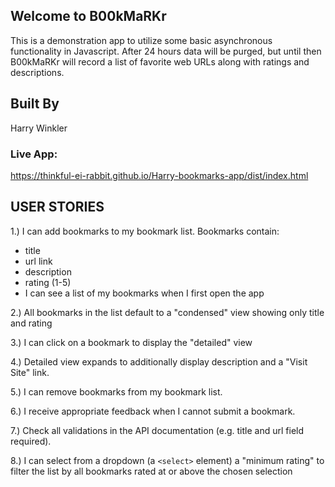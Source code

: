 ## Welcome to B00kMaRKr

This is a demonstration app to utilize some basic asynchronous functionality in Javascript.  After 24 hours data will be purged, but until then B00kMaRKr will record a list of favorite web URLs along with ratings and descriptions.

## Built By

Harry Winkler

### Live App:
https://thinkful-ei-rabbit.github.io/Harry-bookmarks-app/dist/index.html

## USER STORIES

1.) I can add bookmarks to my bookmark list. Bookmarks contain:

- title
- url link
- description
- rating (1-5)
- I can see a list of my bookmarks when I first open the app

2.) All bookmarks in the list default to a "condensed" view showing only title and rating

3.) I can click on a bookmark to display the "detailed" view

4.) Detailed view expands to additionally display description and a "Visit Site" link.

5.) I can remove bookmarks from my bookmark list.

6.) I receive appropriate feedback when I cannot submit a bookmark.

7.) Check all validations in the API documentation (e.g. title and url field required).

8.) I can select from a dropdown (a `<select>` element) a "minimum rating" to filter the list by all bookmarks rated at or above the chosen selection